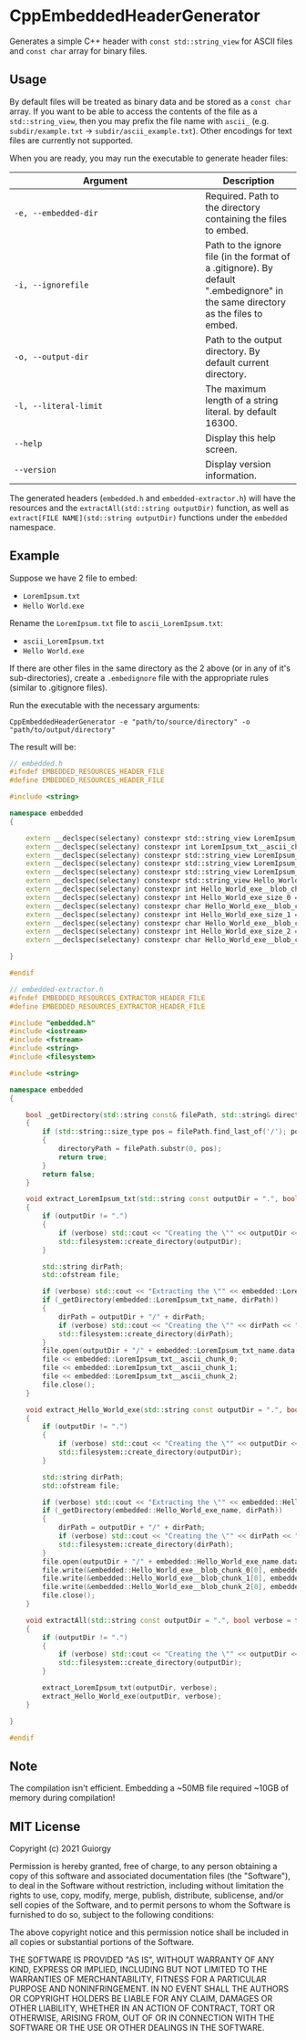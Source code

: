 # CppEmbeddedHeaderGenerator

 Generates a simple C++ header with `const std::string_view` for ASCII files and `const char` array for binary files.

## Usage

By default files will be treated as binary data and be stored as a `const char` array. If you want to be able to access the contents of the file as a `std::string_view`, then you may prefix the file name with `ascii_` (e.g. `subdir/example.txt` -> `subdir/ascii_example.txt`). Other encodings for text files are currently not supported.

When you are ready, you may run the executable to generate header files:

| <div style="width:20em">Argument</div> | Description
| - | - |
| `-e, --embedded-dir` | Required. Path to the directory containing the files to embed. |
| `-i, --ignorefile` | Path to the ignore file (in the format of a .gitignore). By default ".embedignore" in the same directory as the files to embed. |
| `-o, --output-dir` | Path to the output directory. By default current directory. |
| `-l, --literal-limit` | The maximum length of a string literal. by default 16300. |
| `--help` | Display this help screen. |
| `--version` | Display version information. |

The generated headers (`embedded.h` and `embedded-extractor.h`) will have the resources and the `extractAll(std::string outputDir)` function, as well as `extract[FILE NAME](std::string outputDir)` functions under the `embedded` namespace.

## Example

Suppose we have 2 file to embed:

- `LoremIpsum.txt`
- `Hello World.exe`

Rename the `LoremIpsum.txt` file to `ascii_LoremIpsum.txt`:

- `ascii_LoremIpsum.txt`
- `Hello World.exe`

If there are other files in the same directory as the 2 above (or in any of it's sub-directories), create a `.embedignore` file with the appropriate rules (similar to .gitignore files).

Run the executable with the necessary arguments:

`CppEmbeddedHeaderGenerator -e "path/to/source/directory" -o "path/to/output/directory"`

The result will be:

```cpp
// embedded.h
#ifndef EMBEDDED_RESOURCES_HEADER_FILE
#define EMBEDDED_RESOURCES_HEADER_FILE

#include <string>

namespace embedded
{

    extern __declspec(selectany) constexpr std::string_view LoremIpsum_txt_name = std::string_view("LoremIpsum.txt");
    extern __declspec(selectany) constexpr int LoremIpsum_txt__ascii_chunks = 3;
    extern __declspec(selectany) constexpr std::string_view LoremIpsum_txt__ascii_chunk_0 = std::string_view("\n\nLorem ipsum dolor...");
    extern __declspec(selectany) constexpr std::string_view LoremIpsum_txt__ascii_chunk_1 = std::string_view("Suspendisse condimentum cursus...");
    extern __declspec(selectany) constexpr std::string_view LoremIpsum_txt__ascii_chunk_2 = std::string_view("Vivamus sodales fringilla...");
    extern __declspec(selectany) constexpr std::string_view Hello_World_name = std::string_view("Hello World.exe");
    extern __declspec(selectany) constexpr int Hello_World_exe__blob_chunks = 3;
    extern __declspec(selectany) constexpr int Hello_World_exe_size_0 = 16301;
    extern __declspec(selectany) constexpr char Hello_World_exe__blob_chunk_0[16302] = "MZ\x90\0\x3\0\0\0\x4\0\0\0\xFF...";
    extern __declspec(selectany) constexpr int Hello_World_exe_size_1 = 16301;
    extern __declspec(selectany) constexpr char Hello_World_exe__blob_chunk_1[16302] = "\x8B\xFBH\x8B\xD6H\xFM\xF8H...";
    extern __declspec(selectany) constexpr int Hello_World_exe_size_2 = 16301;
    extern __declspec(selectany) constexpr char Hello_World_exe__blob_chunk_2[16302] = "\x18I\x89s WATAUAVAWH\x81\xEC..."

}

#endif
```

```cpp
// embedded-extractor.h
#ifndef EMBEDDED_RESOURCES_EXTRACTOR_HEADER_FILE
#define EMBEDDED_RESOURCES_EXTRACTOR_HEADER_FILE

#include "embedded.h"
#include <iostream>
#include <fstream>
#include <string>
#include <filesystem>

#include <string>

namespace embedded
{

    bool _getDirectory(std::string const& filePath, std::string& directoryPath)
    {
        if (std::string::size_type pos = filePath.find_last_of('/'); pos != std::string::npos)
        {
            directoryPath = filePath.substr(0, pos);
            return true;
        }
        return false;
    }

    void extract_LoremIpsum_txt(std::string const outputDir = ".", bool verbose = false)
    {
        if (outputDir != ".")
        {
            if (verbose) std::cout << "Creating the \"" << outputDir << "\" directory." << std::endl;
            std::filesystem::create_directory(outputDir);
        }

        std::string dirPath;
        std::ofstream file;

        if (verbose) std::cout << "Extracting the \"" << embedded::LoremIpsum_txt_name << "\" resource file." << std::endl;
        if (_getDirectory(embedded::LoremIpsum_txt_name, dirPath))
        {
            dirPath = outputDir + "/" + dirPath;
            if (verbose) std::cout << "Creating the \"" << dirPath << "\" directory." << std::endl;
            std::filesystem::create_directory(dirPath);
        }
        file.open(outputDir + "/" + embedded::LoremIpsum_txt_name.data());
        file << embedded::LoremIpsum_txt__ascii_chunk_0;
        file << embedded::LoremIpsum_txt__ascii_chunk_1;
        file << embedded::LoremIpsum_txt__ascii_chunk_2;
        file.close();
    }

    void extract_Hello_World_exe(std::string const outputDir = ".", bool verbose = false)
    {
        if (outputDir != ".")
        {
            if (verbose) std::cout << "Creating the \"" << outputDir << "\" directory." << std::endl;
            std::filesystem::create_directory(outputDir);
        }

        std::string dirPath;
        std::ofstream file;

        if (verbose) std::cout << "Extracting the \"" << embedded::Hello_World_exe_name << "\" resource file." << std::endl;
        if (_getDirectory(embedded::Hello_World_exe_name, dirPath))
        {
            dirPath = outputDir + "/" + dirPath;
            if (verbose) std::cout << "Creating the \"" << dirPath << "\" directory." << std::endl;
            std::filesystem::create_directory(dirPath);
        }
        file.open(outputDir + "/" + embedded::Hello_World_exe_name.data(), std::ios::out | std::ios::binary);
        file.write(&embedded::Hello_World_exe__blob_chunk_0[0], embedded::Hello_World_exe_size_0);
        file.write(&embedded::Hello_World_exe__blob_chunk_1[0], embedded::Hello_World_exe_size_1);
        file.write(&embedded::Hello_World_exe__blob_chunk_2[0], embedded::Hello_World_exe_size_2);
        file.close();
    }

    void extractAll(std::string const outputDir = ".", bool verbose = false)
    {
        if (outputDir != ".")
        {
            if (verbose) std::cout << "Creating the \"" << outputDir << "\" directory." << std::endl;
            std::filesystem::create_directory(outputDir);
        }

        extract_LoremIpsum_txt(outputDir, verbose);
        extract_Hello_World_exe(outputDir, verbose);
    }

}

#endif
```

## Note

The compilation isn't efficient. Embedding a ~50MB file required ~10GB of memory during compilation!

## MIT License

Copyright (c) 2021 Guiorgy

Permission is hereby granted, free of charge, to any person obtaining a copy
of this software and associated documentation files (the "Software"), to deal
in the Software without restriction, including without limitation the rights
to use, copy, modify, merge, publish, distribute, sublicense, and/or sell
copies of the Software, and to permit persons to whom the Software is
furnished to do so, subject to the following conditions:

The above copyright notice and this permission notice shall be included in all
copies or substantial portions of the Software.

THE SOFTWARE IS PROVIDED "AS IS", WITHOUT WARRANTY OF ANY KIND, EXPRESS OR
IMPLIED, INCLUDING BUT NOT LIMITED TO THE WARRANTIES OF MERCHANTABILITY,
FITNESS FOR A PARTICULAR PURPOSE AND NONINFRINGEMENT. IN NO EVENT SHALL THE
AUTHORS OR COPYRIGHT HOLDERS BE LIABLE FOR ANY CLAIM, DAMAGES OR OTHER
LIABILITY, WHETHER IN AN ACTION OF CONTRACT, TORT OR OTHERWISE, ARISING FROM,
OUT OF OR IN CONNECTION WITH THE SOFTWARE OR THE USE OR OTHER DEALINGS IN THE
SOFTWARE.
